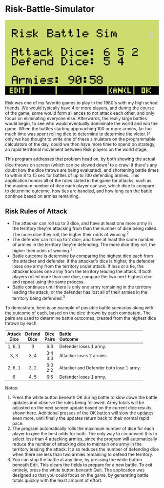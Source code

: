 # Risk-Battle-Simulator

![Screenshot of Risk-Battle-Simulator](https://github.com/yeri63-hp48g/Risk-Battle-Simulator/raw/main/Risk.png)

Risk was one of my favorite games to play in the 1980's with my high school friends. We would typically have 4 or more players, and during the course of the game, some would form alliances to not attack each other, and only focus on eliminating everyone else. Afterwards, the really large battles would begin, to see who would eventually domininate the world and win the game. When the battles starting approaching 100 or more armies, far too much time was spent rolling dice to determine to determine the victor. If only we had thought to write one of these simulators on the programmable calculators of the day, could we then have more time to spend on strategy, an rapid territorial movement between Risk players on the world stage.

This program addresses that problem head on, by both showing the actual dice throws on screen (which can be slowed down<sup>1</sup> to a crawl if there's any doubt how the dice throws are being evaluated), and shortening battle times to within 8 to 15 sec for battles of up to 100 defending armies. This application honors all of the rules stated in the game for attacks, such as the maximum number of dice each player can use, which dice to compare to determine outcome, how ties are handled, and how long can the battle continue based on armies remaining. 

## Risk Rules of Attack

* The attacker can roll up to 3 dice, and have at least one more army in the territory they're attacking from than the number of dice being rolled. The more dice they roll, the higher their odds of winning.<sup>2</sup>
* The defender can roll up to 2 dice, and have at least the same number of armies in the territory they're defending. The more dice they roll, the higher their odds of winning.<sup>2</sup>
* Battle outcome is determine by comparing the highest dice each from the attacker and defender. If the attacker's dice is higher, the defender loses one army from the territory under attack. If less or a tie, the attacker looses one army from the territory leading the attack. If both players rolled more than one dice, compare the two next-highest dice and repeat using the same process.
* Battle continues until there is only one army remaining in the territory leading the attack, or the defender has lost all of their armies in the territory being defended.<sup>3</sup>

To demostrate, here is an example of possible battle scenarios along with the outcome of each, based on the dice thrown by each combatant. The pairs are used to determine battle outcomes, created from the highest dice thrown by each. 

Attack<br />Dice | Defend<br />Dice | Dice<br />Pairs | Battle<br />Outcome
:-: | :-: | :-: |:--
1, 6, 1 | 3    | 6:3 | Defender loses 1 army. 
3, 3    | 3, 4 | 3:4<br />3:3 | Attacker loses 2 armies. 
2, 6, 1 | 3, 2 | 6:3<br />2:2 | Attacker and Defender both lose 1 army. 
6       | 4, 5 | 6:5 | Defender loses 1 army. 

Notes:
1. Press the white button beneath OK during battle to slow down the battle updates and observe the rules being followed. Army totals will be adjusted on the next screen update based on the current dice results shown here. Additional presses of the OK button will slow the updates even more, until finally the updates return back to their normal rapid pace.
2. The program automatically rolls the maximum number of dice for each player to give the best odds for both. The only way to circumvent this to select less than 4 attacking armies, since the program will automatically reduce the number of attacking dice to maintain one army in the territory leading the attack. It also reduces the number of defending dice when there are less than two armies remaining to defend the territory.
3. You can stop the battle at any time, by pressing the white button beneath Edit. This clears the fields to prepare for a new battle. To exit entirely, press the white button beneath Quit. The application was designed so that you could focus on the game, by generating battle totals quickly with the least amount of effort.
